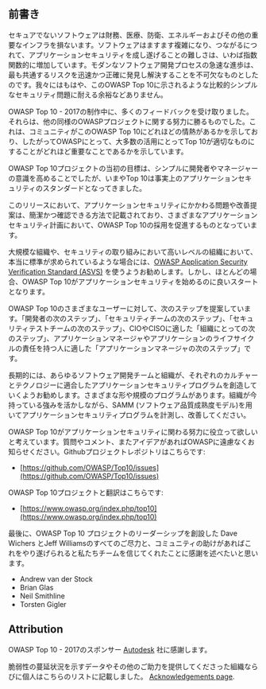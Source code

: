 ## 前書き

セキュアでないソフトウェアは財務、医療、防衛、エネルギーおよびその他の重要なインフラを損ないます。ソフトウェアはますます複雑になり、つながるにつれて、アプリケーションセキュリティを成し遂げることの難しさは、いわば指数関数的に増加しています。モダンなソフトウェア開発プロセスの急速な進歩は、最も共通するリスクを迅速かつ正確に発見し解決することを不可欠なものとしたのです。我々にはもはや、このOWASP Top 10に示されるような比較的シンプルなセキュリティ問題に耐える余裕などありません。


OWASP Top 10 - 2017の制作中に、多くのフィードバックを受け取りました。それらは、他の同様のOWASPプロジェクトに関する努力に勝るものでした。これは、コミュニティがこのOWASP Top 10にどれほどの情熱があるかを示しており、したがってOWASPにとって、大多数の活用にとってTop 10が適切なものにすることがどれほど重要なことであるかを示しています。

OWASP Top 10プロジェクトの当初の目標は、シンプルに開発者やマネージャーの意識を高めることでしたが、いまやTop 10は事実上のアプリケーションセキュリティのスタンダードとなってきました。

このリリースにおいて、アプリケーションセキュリティにかかわる問題や改善提案は、簡潔かつ確認できる方法で記載されており、さまざまなアプリケーションセキュリティ計画において、OWASP Top 10の採用を促進するものとなっています。

大規模な組織や、セキュリティの取り組みにおいて高いレベルの組織において、本当に標準が求められているような場合には、[OWASP Application Security Verification Standard (ASVS)](https://www.owasp.org/index.php/ASVS) を使うようお勧めします。しかし、ほとんどの場合、OWASP Top 10がアプリケーションセキュリティを始めるのに良いスタートとなります。

OWASP Top 10のさまざまなユーザーに対して、次のステップを提案しています。「開発者の次のステップ」、「セキュリティチームの次のステップ」、「セキュリティテストチームの次のステップ」、CIOやCISOに適した「組織にとっての次のステップ」、アプリケーションマネージャやアプリケーションのライフサイクルの責任を持つ人に適した「アプリケーションマネージャの次のステップ」です。

長期的には、あらゆるソフトウェア開発チームと組織が、それぞれのカルチャーとテクノロジーに適合したアプリケーションセキュリティプログラムを創造していくようお勧めします。さまざまな形や規模のプログラムがあります。組織が今持っている強みを活かしながら、SAMM (ソフトウェア品質成熟度モデル)を用いてアプリケーションセキュリティプログラムを計測し、改善してください。

OWASP Top 10がアプリケーションセキュリティに関わる努力に役立って欲しいと考えています。質問やコメント、またアイデアがあればOWASPに遠慮なくお知らせください。Githubプロジェクトレポジトリはこちらです: 

* [https://github.com/OWASP/Top10/issues](https://github.com/OWASP/Top10/issues)

OWASP Top 10プロジェクトと翻訳はこちらです:

* [https://www.owasp.org/index.php/top10](https://www.owasp.org/index.php/top10)

最後に、OWASP Top 10 プロジェクトのリーダーシップを創設した Dave Wichers とJeff Williamsのすべてのご尽力と、コミュニティの助けがあればこれをやり遂げられると私たちチームを信じてくれたことに感謝を述べたいと思います。

* Andrew van der Stock
* Brian Glas
* Neil Smithline
* Torsten Gigler

## Attribution
OWASP Top 10 - 2017のスポンサー [Autodesk](https://www.autodesk.com) 社に感謝します。

脆弱性の蔓延状況を示すデータやその他のご助力を提供してくださった組織ならびに個人はこちらのリストに記載しました。 [Acknowledgements page](0xd1-data-contributors.md).
